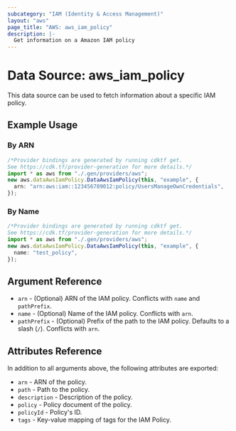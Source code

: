 ```yaml
---
subcategory: "IAM (Identity & Access Management)"
layout: "aws"
page_title: "AWS: aws_iam_policy"
description: |-
  Get information on a Amazon IAM policy
---
```


# Data Source: aws\_iam\_policy

This data source can be used to fetch information about a specific
IAM policy.

## Example Usage

### By ARN

```typescript
/*Provider bindings are generated by running cdktf get.
See https://cdk.tf/provider-generation for more details.*/
import * as aws from "./.gen/providers/aws";
new aws.dataAwsIamPolicy.DataAwsIamPolicy(this, "example", {
  arn: "arn:aws:iam::123456789012:policy/UsersManageOwnCredentials",
});

```

### By Name

```typescript
/*Provider bindings are generated by running cdktf get.
See https://cdk.tf/provider-generation for more details.*/
import * as aws from "./.gen/providers/aws";
new aws.dataAwsIamPolicy.DataAwsIamPolicy(this, "example", {
  name: "test_policy",
});

```

## Argument Reference

* `arn` - (Optional) ARN of the IAM policy.
  Conflicts with `name` and `pathPrefix`.
* `name` - (Optional) Name of the IAM policy.
  Conflicts with `arn`.
* `pathPrefix` - (Optional) Prefix of the path to the IAM policy.
  Defaults to a slash (`/`).
  Conflicts with `arn`.

## Attributes Reference

In addition to all arguments above, the following attributes are exported:

* `arn` - ARN of the policy.
* `path` - Path to the policy.
* `description` - Description of the policy.
* `policy` - Policy document of the policy.
* `policyId` - Policy's ID.
* `tags` - Key-value mapping of tags for the IAM Policy.

